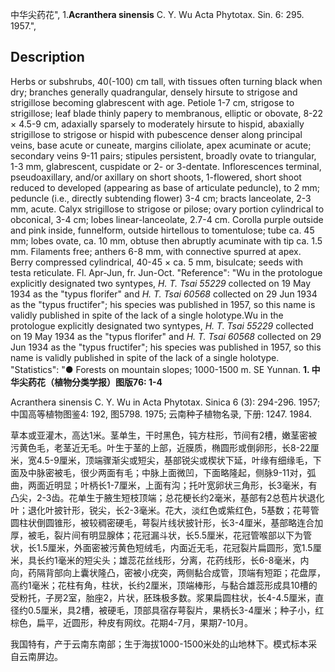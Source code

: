 中华尖药花",
1.**Acranthera sinensis** C. Y. Wu Acta Phytotax. Sin. 6: 295. 1957.",

## Description
Herbs or subshrubs, 40(-100) cm tall, with tissues often turning black when dry; branches generally quadrangular, densely hirsute to strigose and strigillose becoming glabrescent with age. Petiole 1-7 cm, strigose to strigillose; leaf blade thinly papery to membranous, elliptic or obovate, 8-22 × 4.5-9 cm, adaxially sparsely to moderately hirsute to hispid, abaxially strigillose to strigose or hispid with pubescence denser along principal veins, base acute or cuneate, margins ciliolate, apex acuminate or acute; secondary veins 9-11 pairs; stipules persistent, broadly ovate to triangular, 1-3 mm, glabrescent, cuspidate or 2- or 3-dentate. Inflorescences terminal, pseudoaxillary, and/or axillary on short shoots, 1-flowered, short shoot reduced to developed (appearing as base of articulate peduncle), to 2 mm; peduncle (i.e., directly subtending flower) 3-4 cm; bracts lanceolate, 2-3 mm, acute. Calyx strigillose to strigose or pilose; ovary portion cylindrical to obconical, 3-4 cm; lobes linear-lanceolate, 2.7-4 cm. Corolla purple outside and pink inside, funnelform, outside hirtellous to tomentulose; tube ca. 45 mm; lobes ovate, ca. 10 mm, obtuse then abruptly acuminate with tip ca. 1.5 mm. Filaments free; anthers 6-8 mm, with connective spurred at apex. Berry compressed cylindrical, 40-45 × ca. 5 mm, bisulcate; seeds with testa reticulate. Fl. Apr-Jun, fr. Jun-Oct.
  "Reference": "Wu in the protologue explicitly designated two syntypes, *H. T. Tsai 55229* collected on 19 May 1934 as the \"typus florifer\" and *H. T. Tsai 60568* collected on 29 Jun 1934 as the \"typus fructifer\"; his species was published in 1957, so this name is validly published in spite of the lack of a single holotype.Wu in the protologue explicitly designated two syntypes, *H. T. Tsai 55229* collected on 19 May 1934 as the \"typus florifer\" and *H. T. Tsai 60568* collected on 29 Jun 1934 as the \"typus fructifer\"; his species was published in 1957, so this name is validly published in spite of the lack of a single holotype.
  "Statistics": "● Forests on mountain slopes; 1000-1500 m. SE Yunnan.
**1. 中华尖药花（植物分类学报）图版76: 1-4**

Acranthera sinensis C. Y. Wu in Acta Phytotax. Sinica 6 (3): 294-296. 1957; 中国高等植物图鉴4: 192, 图5798. 1975; 云南种子植物名录, 下册: 1247. 1984.

草本或亚灌木，高达1米。茎单生，干时黑色，钝方柱形，节间有2槽，嫩茎密被污黄色毛，老茎近无毛。叶生于茎的上部，近膜质，椭圆形或倒卵形，长8-22厘米，宽4.5-9厘米，顶端骤渐尖或短尖，基部锐尖或楔状下延，叶缘有细缘毛，下面及中脉密被毛，很少两面有毛；中脉上面微凹，下面略隆起，侧脉9-11对，弧曲，两面近明显；叶柄长1-7厘米，上面有沟；托叶宽卵状三角形，长3毫米，有凸尖，2-3齿。花单生于腋生短枝顶端；总花梗长约2毫米，基部有2总苞片状退化叶；退化叶披针形，锐尖，长2-3毫米。花大，淡红色或紫红色，5基数；花萼管圆柱状倒圆锥形，被较稠密硬毛，萼裂片线状披针形，长3-4厘米，基部略连合加厚，被毛，裂片间有明显腺体；花冠漏斗状，长5.5厘米，花冠管喉部以下为管状，长1.5厘米，外面密被污黄色短绒毛，内面近无毛，花冠裂片扁圆形，宽1.5厘米，具长约1毫米的短尖头；雄蕊花丝线形，分离，花药线形，长6-8毫米，内向，药隔背部向上囊状隆凸，密被小疣突，两侧黏合成管，顶端有短距；花盘厚，高约1毫米；花柱有角，柱状，长约2厘米，顶端棒形，与黏合雄蕊形成具10槽的受粉托，子房2室，胎座2，片状，胚珠极多数。浆果扁圆柱状，长4-4.5厘米，直径约0.5厘米，具2槽，被硬毛，顶部具宿存萼裂片，果柄长3-4厘米；种子小，红棕色，扁平，近圆形，种皮有网纹。花期4-7月，果期7-10月。

我国特有，产于云南东南部；生于海拔1000-1500米处的山地林下。模式标本采自云南屏边。
